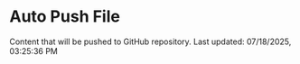 # Auto Push File

Content that will be pushed to GitHub repository.
Last updated: 07/18/2025, 03:25:36 PM